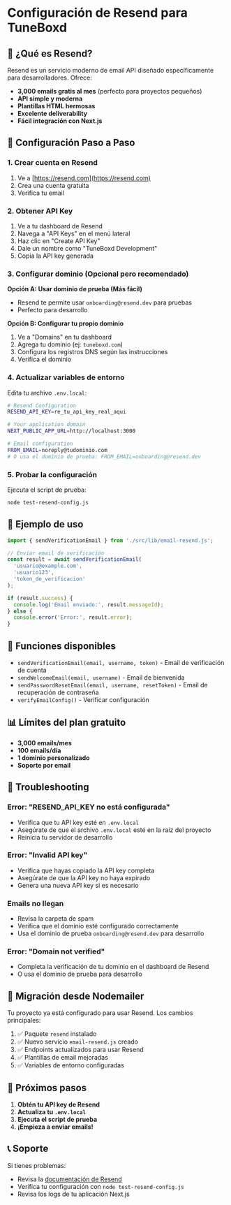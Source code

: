# Configuración de Resend para TuneBoxd

## 📧 ¿Qué es Resend?

Resend es un servicio moderno de email API diseñado específicamente para desarrolladores. Ofrece:

- **3,000 emails gratis al mes** (perfecto para proyectos pequeños)
- **API simple y moderna**
- **Plantillas HTML hermosas**
- **Excelente deliverability**
- **Fácil integración con Next.js**

## 🚀 Configuración Paso a Paso

### 1. Crear cuenta en Resend

1. Ve a [https://resend.com](https://resend.com)
2. Crea una cuenta gratuita
3. Verifica tu email

### 2. Obtener API Key

1. Ve a tu dashboard de Resend
2. Navega a "API Keys" en el menú lateral
3. Haz clic en "Create API Key"
4. Dale un nombre como "TuneBoxd Development"
5. Copia la API key generada

### 3. Configurar dominio (Opcional pero recomendado)

**Opción A: Usar dominio de prueba (Más fácil)**
- Resend te permite usar `onboarding@resend.dev` para pruebas
- Perfecto para desarrollo

**Opción B: Configurar tu propio dominio**
1. Ve a "Domains" en tu dashboard
2. Agrega tu dominio (ej: `tuneboxd.com`)
3. Configura los registros DNS según las instrucciones
4. Verifica el dominio

### 4. Actualizar variables de entorno

Edita tu archivo `.env.local`:

```bash
# Resend Configuration
RESEND_API_KEY=re_tu_api_key_real_aqui

# Your application domain
NEXT_PUBLIC_APP_URL=http://localhost:3000

# Email configuration
FROM_EMAIL=noreply@tudominio.com
# O usa el dominio de prueba: FROM_EMAIL=onboarding@resend.dev
```

### 5. Probar la configuración

Ejecuta el script de prueba:

```bash
node test-resend-config.js
```

## 📝 Ejemplo de uso

```javascript
import { sendVerificationEmail } from './src/lib/email-resend.js';

// Enviar email de verificación
const result = await sendVerificationEmail(
  'usuario@example.com',
  'usuario123',
  'token_de_verificacion'
);

if (result.success) {
  console.log('Email enviado:', result.messageId);
} else {
  console.error('Error:', result.error);
}
```

## 🔧 Funciones disponibles

- `sendVerificationEmail(email, username, token)` - Email de verificación de cuenta
- `sendWelcomeEmail(email, username)` - Email de bienvenida
- `sendPasswordResetEmail(email, username, resetToken)` - Email de recuperación de contraseña
- `verifyEmailConfig()` - Verificar configuración

## 📊 Límites del plan gratuito

- **3,000 emails/mes**
- **100 emails/día**
- **1 dominio personalizado**
- **Soporte por email**

## 🚨 Troubleshooting

### Error: "RESEND_API_KEY no está configurada"
- Verifica que tu API key esté en `.env.local`
- Asegúrate de que el archivo `.env.local` esté en la raíz del proyecto
- Reinicia tu servidor de desarrollo

### Error: "Invalid API key"
- Verifica que hayas copiado la API key completa
- Asegúrate de que la API key no haya expirado
- Genera una nueva API key si es necesario

### Emails no llegan
- Revisa la carpeta de spam
- Verifica que el dominio esté configurado correctamente
- Usa el dominio de prueba `onboarding@resend.dev` para desarrollo

### Error: "Domain not verified"
- Completa la verificación de tu dominio en el dashboard de Resend
- O usa el dominio de prueba para desarrollo

## 🔄 Migración desde Nodemailer

Tu proyecto ya está configurado para usar Resend. Los cambios principales:

1. ✅ Paquete `resend` instalado
2. ✅ Nuevo servicio `email-resend.js` creado
3. ✅ Endpoints actualizados para usar Resend
4. ✅ Plantillas de email mejoradas
5. ✅ Variables de entorno configuradas

## 🎯 Próximos pasos

1. **Obtén tu API key de Resend**
2. **Actualiza tu `.env.local`**
3. **Ejecuta el script de prueba**
4. **¡Empieza a enviar emails!**

## 📞 Soporte

Si tienes problemas:
- Revisa la [documentación de Resend](https://resend.com/docs)
- Verifica tu configuración con `node test-resend-config.js`
- Revisa los logs de tu aplicación Next.js
